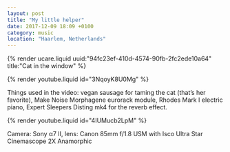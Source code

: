 ```yaml
---
layout: post
title: "My little helper"
date: 2017-12-09 18:09 +0100
category: music
location: "Haarlem, Netherlands"
---
```


{% render ucare.liquid uuid:"94fc23ef-410d-4574-90fb-2fc2ede10a64" title:"Cat in the window" %}

{% render youtube.liquid id="3NqoyK8U0Mg" %}

Things used in the video: vegan sausage for taming the cat (that’s her favorite), Make Noise Morphagene eurorack module, Rhodes Mark I electric piano, Expert Sleepers Disting mk4 for the reverb effect.

{% render youtube.liquid id="4IUMucb2LpM" %}

Camera: Sony α7 II, lens: Canon 85mm f/1.8 USM with Isco Ultra Star Cinemascope 2X Anamorphic